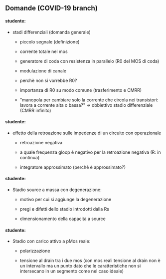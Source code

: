 ## Domande (COVID-19 branch)


#### studente:

- stadi differenziali (domanda generale)
  
  -  piccolo segnale (definizione)
  
  - corrente totale nel mos 
  
  - generatore di coda con resistenza in parallelo (R0 del MOS di coda) 
  
  - modulazione di canale
  
  - perchè non si vorrebbe R0? 
  
  - importanza di R0 su modo comune (trasferimento e CMRR) 
  
  - "manopola per cambiare solo la corrente che circola nei transistori: lavora a corrente alta o bassa?" => obbiettivo stadio differenziale (CMRR infinito) 



#### studente:

- effetto della retroazione sulle impedenze di un circuito con operazionale 
  
  - retroazione negativa
  
  - a quale frequenza gloop è negativo per la retroazione negativa (R: in continua) 
  
  - integratore approssimato (perchè è approssimato?)



#### studente:

- Stadio source a massa con degenerazione: 
  
  - motivo per cui si aggiunge la degenerazione 
  
  - pregi e difetti dello stadio introdotti dalla Rs 
  
  - dimensionamento della capacità a source



#### studente:

- Stadio con carico attivo a pMos reale: 
  
  - polarizzazione 
  
  - tensione al drain tra i due mos (con mos reali tensione al drain non è un intervallo ma un punto dato che le caratteristiche non si intersecano in un segmento come nel caso ideale)







